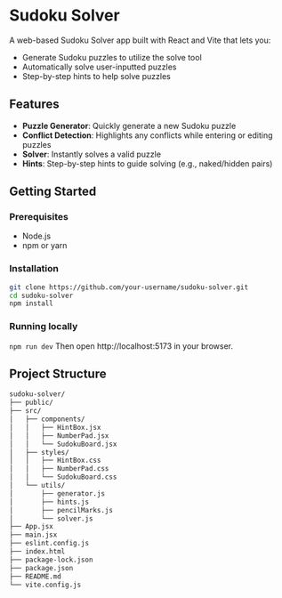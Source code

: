 # Sudoku Solver

A web-based Sudoku Solver app built with React and Vite that lets you:
- Generate Sudoku puzzles to utilize the solve tool
- Automatically solve user-inputted puzzles
- Step-by-step hints to help solve puzzles

## Features

- **Puzzle Generator**: Quickly generate a new Sudoku puzzle  
- **Conflict Detection**: Highlights any conflicts while entering or editing puzzles  
- **Solver**: Instantly solves a valid puzzle
- **Hints**: Step-by-step hints to guide solving (e.g., naked/hidden pairs)

## Getting Started

### Prerequisites

- Node.js
- npm or yarn

### Installation

```bash
git clone https://github.com/your-username/sudoku-solver.git
cd sudoku-solver
npm install
```
### Running locally
```npm run dev```
Then open http://localhost:5173 in your browser.

## Project Structure
```bash
sudoku-solver/
├── public/
├── src/
│   ├── components/
│   │   ├── HintBox.jsx
│   │   ├── NumberPad.jsx
│   │   └── SudokuBoard.jsx
│   ├── styles/
│   │   ├── HintBox.css
│   │   ├── NumberPad.css
│   │   └── SudokuBoard.css
│   └── utils/
│       ├── generator.js
│       ├── hints.js
│       ├── pencilMarks.js
│       └── solver.js
├── App.jsx
├── main.jsx
├── eslint.config.js
├── index.html
├── package-lock.json
├── package.json
├── README.md
└── vite.config.js
```
